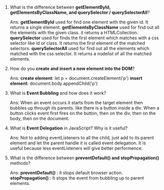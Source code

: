 1. What is the difference between **getElementById, getElementsByClassName, and querySelector / querySelectorAll**?

   Ans: **getElementById** used for find one element with the given id. It returns a single element.
   **getElementsByClassName** used for find out all the elements with the given class. it returns a HTMLCollection.
   **querySelector** used for finds the first element which matches with a css selector like id or class. It returns the first element of the matched selectors.
   **querySelectorAll** used for find out all the elements which matched with the css selector. It returns a nodelist of all the matched elements.
   
2. How do you **create and insert a new element into the DOM**?

   Ans: **create element**: let p = document.createElement('p')
   **insert element**: document.body.appendChild('p')
   
3. What is **Event Bubbling** and how does it work?

   Ans: When an event occurs it starts from the target element then bubbles up through its parents. like there is a button inside a div. When a button clicks
   event first fires on the button, then on the div, then on the body, then on the document.
   
4. What is **Event Delegation** in JavaScript? Why is it useful?

   Ans: Not to adding eventListeners to all the child, just add to its parent element and let the parent handle it is called event delegation.
   It is useful because less eventListeners will give better performence.
   
5. What is the difference between **preventDefault() and stopPropagation()** methods?

   Ans: **preventDefault()** : it stops default browser action.
   **stopPropagation()** : It stops the event from bubbling up to parent elements.
